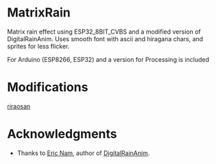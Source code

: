 # MatrixRain

Matrix rain effect using ESP32_8BIT_CVBS and a modified version of DigitalRainAnim.
Uses smooth font with ascii and hiragana chars, and sprites for less flicker.

For Arduino (ESP8266, ESP32) and a version for Processing is included

# Modifications

[riraosan](https://github.com/riraosan)

# Acknowledgments

- Thanks to [Eric Nam](https://github.com/0015), author of [DigitalRainAnim](https://github.com/0015/TP_Arduino_DigitalRain_Anim).
